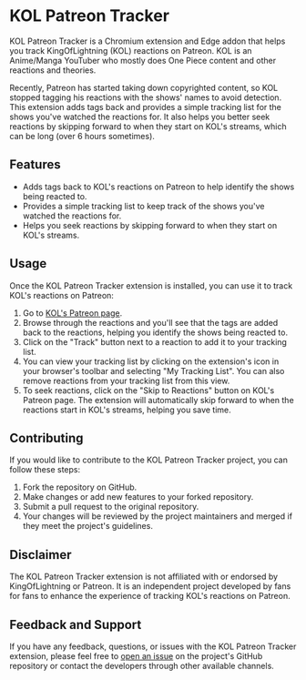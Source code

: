 # KOL Patreon Tracker
KOL Patreon Tracker is a Chromium extension and Edge addon that helps you track KingOfLightning (KOL) reactions on Patreon.
KOL is an Anime/Manga YouTuber who mostly does One Piece content and other reactions and theories.

Recently, Patreon has started taking down copyrighted content, so KOL stopped tagging his reactions with the shows' names to avoid detection.
This extension adds tags back and provides a simple tracking list for the shows you've watched the reactions for.
It also helps you better seek reactions by skipping forward to when they start on KOL's streams, which can be long (over 6 hours sometimes).

## Features
- Adds tags back to KOL's reactions on Patreon to help identify the shows being reacted to.
- Provides a simple tracking list to keep track of the shows you've watched the reactions for.
- Helps you seek reactions by skipping forward to when they start on KOL's streams.

## Usage
Once the KOL Patreon Tracker extension is installed, you can use it to track KOL's reactions on Patreon:

1. Go to [KOL's Patreon page](https://www.patreon.com/KingOfLightning/posts).
2. Browse through the reactions and you'll see that the tags are added back to the reactions, helping you identify the shows being reacted to.
3. Click on the "Track" button next to a reaction to add it to your tracking list.
4. You can view your tracking list by clicking on the extension's icon in your browser's toolbar and selecting "My Tracking List". You can also remove reactions from your tracking list from this view.
5. To seek reactions, click on the "Skip to Reactions" button on KOL's Patreon page. The extension will automatically skip forward to when the reactions start in KOL's streams, helping you save time.

## Contributing
If you would like to contribute to the KOL Patreon Tracker project, you can follow these steps:

1. Fork the repository on GitHub.
2. Make changes or add new features to your forked repository.
3. Submit a pull request to the original repository.
4. Your changes will be reviewed by the project maintainers and merged if they meet the project's guidelines.

## Disclaimer
The KOL Patreon Tracker extension is not affiliated with or endorsed by KingOfLightning or Patreon. It is an independent project developed by fans for fans to enhance the experience of tracking KOL's reactions on Patreon.

## Feedback and Support
If you have any feedback, questions, or issues with the KOL Patreon Tracker extension, please feel free to [open an issue](https://github.com/EOussama/kol-pt/issues/new) on the project's GitHub repository or contact the developers through other available channels.
